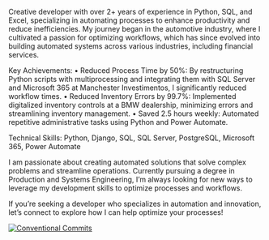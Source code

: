 Creative developer with over 2+ years of experience in Python, SQL, and Excel, specializing in automating processes to enhance productivity and reduce inefficiencies. My journey began in the automotive industry, where I cultivated a passion for optimizing workflows, which has since evolved into building automated systems across various industries, including financial services.

Key Achievements:
• Reduced Process Time by 50%: By restructuring Python scripts with multiprocessing and integrating them with SQL Server and Microsoft 365 at Manchester Investimentos, I significantly reduced workflow times.
• Reduced Inventory Errors by 99.7%: Implemented digitalized inventory controls at a BMW dealership, minimizing errors and streamlining inventory management.
• Saved 2.5 hours weekly: Automated repetitive administrative tasks using Python and Power Automate.

Technical Skills: Python, Django, SQL, SQL Server, PostgreSQL, Microsoft 365, Power Automate

I am passionate about creating automated solutions that solve complex problems and streamline operations. Currently pursuing a degree in Production and Systems Engineering, I’m always looking for new ways to leverage my development skills to optimize processes and workflows.

If you’re seeking a developer who specializes in automation and innovation, let’s connect to explore how I can help optimize your processes!

[![Conventional Commits](https://img.shields.io/badge/Conventional%20Commits-1.0.0-%23FE5196?logo=conventionalcommits&logoColor=white)](https://conventionalcommits.org)

